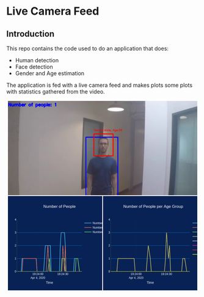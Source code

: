 # Live Camera Feed

## Introduction

This repo contains the code used to do an application that does:
* Human detection
* Face detection
* Gender and Age estimation

The application is fed with a live camera feed and makes plots some plots with statistics gathered from the video.

<div style="text-align:center"><img src="https://raw.githubusercontent.com/thiagodma/LiveCameraFeed/master/images/img.jpg" width="500" height="500" align="middle" /></div>

